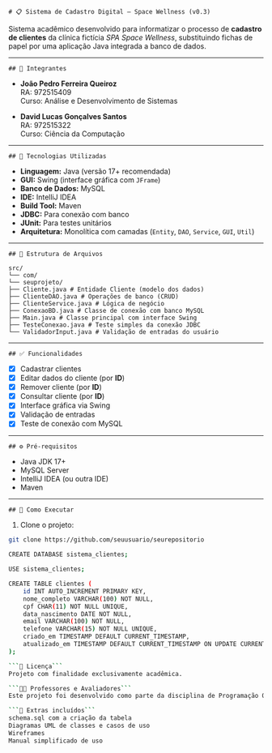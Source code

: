 ```# 📋 Sistema de Cadastro Digital – Space Wellness (v0.3)```

Sistema acadêmico desenvolvido para informatizar o processo de **cadastro de clientes** da clínica fictícia *SPA Space Wellness*, substituindo fichas de papel por uma aplicação Java integrada a banco de dados.

---

```## 👥 Integrantes```

- **João Pedro Ferreira Queiroz**  
  RA: 972515409  
  Curso: Análise e Desenvolvimento de Sistemas

- **David Lucas Gonçalves Santos**  
  RA: 972515322  
  Curso: Ciência da Computação

---

```## 🚀 Tecnologias Utilizadas```

- **Linguagem:** Java (versão 17+ recomendada)
- **GUI:** Swing (interface gráfica com `JFrame`)
- **Banco de Dados:** MySQL
- **IDE:** IntelliJ IDEA
- **Build Tool:** Maven
- **JDBC:** Para conexão com banco
- **JUnit:** Para testes unitários
- **Arquitetura:** Monolítica com camadas (`Entity`, `DAO`, `Service`, `GUI`, `Util`)

---

```## 📂 Estrutura de Arquivos```

```
src/
└── com/
└── seuprojeto/
├── Cliente.java # Entidade Cliente (modelo dos dados)
├── ClienteDAO.java # Operações de banco (CRUD)
├── ClienteService.java # Lógica de negócio
├── ConexaoBD.java # Classe de conexão com banco MySQL
├── Main.java # Classe principal com interface Swing
├── TesteConexao.java # Teste simples da conexão JDBC
└── ValidadorInput.java # Validação de entradas do usuário
```

---

```## ✅ Funcionalidades```

- [x] Cadastrar clientes
- [x] Editar dados do cliente (por **ID**)
- [x] Remover cliente (por **ID**)
- [x] Consultar cliente (por **ID**)
- [x] Interface gráfica via Swing
- [x] Validação de entradas
- [x] Teste de conexão com MySQL

---

```## ⚙️ Pré-requisitos```

- Java JDK 17+
- MySQL Server
- IntelliJ IDEA (ou outra IDE)
- Maven

---

```## 🧪 Como Executar```

1. Clone o projeto:
```bash
git clone https://github.com/seuusuario/seurepositorio

CREATE DATABASE sistema_clientes;

USE sistema_clientes;

CREATE TABLE clientes (
    id INT AUTO_INCREMENT PRIMARY KEY,
    nome_completo VARCHAR(100) NOT NULL,
    cpf CHAR(11) NOT NULL UNIQUE,
    data_nascimento DATE NOT NULL,
    email VARCHAR(100) NOT NULL,
    telefone VARCHAR(15) NOT NULL UNIQUE,
    criado_em TIMESTAMP DEFAULT CURRENT_TIMESTAMP,
    atualizado_em TIMESTAMP DEFAULT CURRENT_TIMESTAMP ON UPDATE CURRENT_TIMESTAMP
);

```📄 Licença```
Projeto com finalidade exclusivamente acadêmica.

```👨‍🏫 Professores e Avaliadores```
Este projeto foi desenvolvido como parte da disciplina de Programação Orientada a Objetos e visa aplicar conceitos de modelagem, persistência de dados e interface gráfica.

```📁 Extras incluídos```
schema.sql com a criação da tabela
Diagramas UML de classes e casos de uso
Wireframes
Manual simplificado de uso
